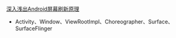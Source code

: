 [深入浅出Android屏幕刷新原理](https://www.jianshu.com/p/0a54aa33ba7d)

* Activity、Window、ViewRootImpl、Choreographer、Surface、SurfaceFlinger


